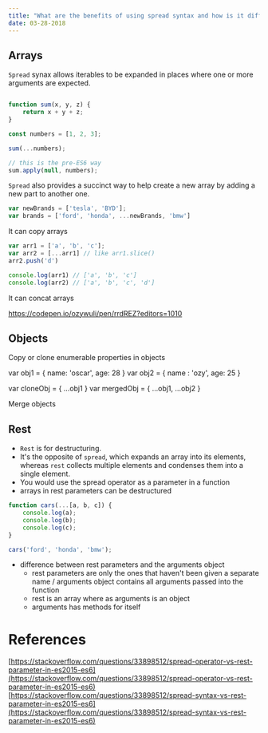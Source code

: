 ```yaml
---
title: "What are the benefits of using spread syntax and how is it different from rest syntax?"
date: 03-28-2018
---
```


## Arrays

`Spread` synax allows iterables to be expanded in places where one or more arguments are expected.

```js

function sum(x, y, z) {
    return x + y + z;
}

const numbers = [1, 2, 3];

sum(...numbers);

// this is the pre-ES6 way
sum.apply(null, numbers);

```

`Spread` also provides a succinct way to help create a new array by adding a new part to another one.


```js
var newBrands = ['tesla', 'BYD'];
var brands = ['ford', 'honda', ...newBrands, 'bmw']

```

It can copy arrays

```js
var arr1 = ['a', 'b', 'c'];
var arr2 = [...arr1] // like arr1.slice()
arr2.push('d')

console.log(arr1) // ['a', 'b', 'c']
console.log(arr2) // ['a', 'b', 'c', 'd']

```

It can concat arrays

https://codepen.io/ozywuli/pen/rrdREZ?editors=1010

## Objects

Copy or clone enumerable properties in objects

var obj1 = { name: 'oscar', age: 28 }
var obj2 = { name : 'ozy', age: 25 }

var cloneObj = { ...obj1 }
var mergedObj = { ...obj1, ...obj2 }


Merge objects


## Rest

- `Rest` is for destructuring. 
- It's the opposite of `spread`, which expands an array into its elements, whereas `rest` collects multiple elements and condenses them into a single element.
- You would use the spread operator as a parameter in a function
- arrays in rest parameters can be destructured
```js
function cars(...[a, b, c]) {
    console.log(a);
    console.log(b);
    console.log(c);
}

cars('ford', 'honda', 'bmw');
```
- difference between rest parameters and the arguments object
    - rest parameters are only the ones that haven't been given a separate name / arguments object contains all arguments passed into the function
    - rest is an array where as arguments is an object
    - arguments has methods for itself


# References

[https://stackoverflow.com/questions/33898512/spread-operator-vs-rest-parameter-in-es2015-es6](https://stackoverflow.com/questions/33898512/spread-operator-vs-rest-parameter-in-es2015-es6)
[https://stackoverflow.com/questions/33898512/spread-syntax-vs-rest-parameter-in-es2015-es6](https://stackoverflow.com/questions/33898512/spread-syntax-vs-rest-parameter-in-es2015-es6)